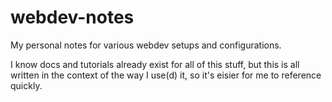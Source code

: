 # webdev-notes
My personal notes for various webdev setups and configurations.

I know docs and tutorials already exist for all of this stuff, but this is all written in the context of the way I use(d) it, so it's eisier for me to reference quickly.
